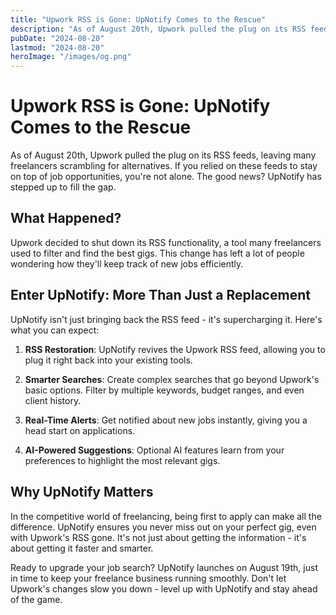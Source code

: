 ```yaml
---
title: "Upwork RSS is Gone: UpNotify Comes to the Rescue"
description: "As of August 20th, Upwork pulled the plug on its RSS feeds, leaving many freelancers scrambling for alternatives"
pubDate: "2024-08-20"
lastmod: "2024-08-20"
heroImage: "/images/og.png"
---
```

# Upwork RSS is Gone: UpNotify Comes to the Rescue

As of August 20th, Upwork pulled the plug on its RSS feeds, leaving many freelancers scrambling for alternatives. If you relied on these feeds to stay on top of job opportunities, you're not alone. The good news? UpNotify has stepped up to fill the gap.

## What Happened?

Upwork decided to shut down its RSS functionality, a tool many freelancers used to filter and find the best gigs. This change has left a lot of people wondering how they'll keep track of new jobs efficiently.

## Enter UpNotify: More Than Just a Replacement

UpNotify isn't just bringing back the RSS feed - it's supercharging it. Here's what you can expect:

1. **RSS Restoration**: UpNotify revives the Upwork RSS feed, allowing you to plug it right back into your existing tools.

2. **Smarter Searches**: Create complex searches that go beyond Upwork's basic options. Filter by multiple keywords, budget ranges, and even client history.

3. **Real-Time Alerts**: Get notified about new jobs instantly, giving you a head start on applications.

4. **AI-Powered Suggestions**: Optional AI features learn from your preferences to highlight the most relevant gigs.

## Why UpNotify Matters

In the competitive world of freelancing, being first to apply can make all the difference. UpNotify ensures you never miss out on your perfect gig, even with Upwork's RSS gone. It's not just about getting the information - it's about getting it faster and smarter.

Ready to upgrade your job search? UpNotify launches on August 19th, just in time to keep your freelance business running smoothly. Don't let Upwork's changes slow you down - level up with UpNotify and stay ahead of the game.